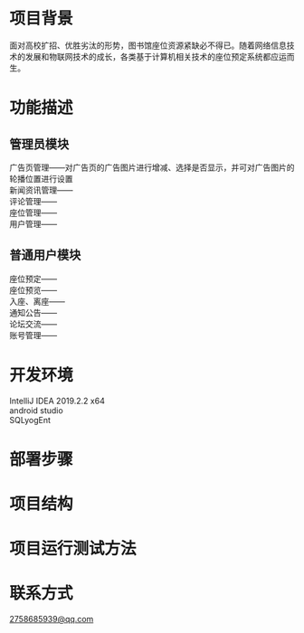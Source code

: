 # 项目背景
面对高校扩招、优胜劣汰的形势，图书馆座位资源紧缺必不得已。随着网络信息技术的发展和物联网技术的成长，各类基于计算机相关技术的座位预定系统都应运而生。
# 功能描述
## 管理员模块
广告页管理——对广告页的广告图片进行增减、选择是否显示，并可对广告图片的轮播位置进行设置<br>
新闻资讯管理——<br>
评论管理——<br>
座位管理——<br>
用户管理——<br>
## 普通用户模块
座位预定——<br>
座位预览——<br>
入座、离座——<br>
通知公告——<br>
论坛交流——<br>
账号管理——<br>
# 开发环境
IntelliJ IDEA 2019.2.2 x64 <br>
android studio <br>
SQLyogEnt <br>
# 部署步骤

# 项目结构

# 项目运行测试方法



# 联系方式
2758685939@qq.com
